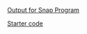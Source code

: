 [Output for Snap Program](https://youtu.be/2vh7i871oyk)


[Starter code](https://snap.berkeley.edu/snap/snap.html#present:Username=achavarria&ProjectName=Parsons%20Problems%20%2d%20Repeats%20Puzzle&editMode&noRun)
